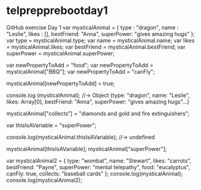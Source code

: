 # telprepprebootday1
GitHub exercise Day 1
var mysticalAnimal = {
  type : "dragon",
  name : "Leslie",
  likes : [],
  bestFriend: "Anna",
  superPower: "gives amazing hugs"
};
  var type = mysticalAnimal.type;
  var name = mysticalAnimal.name;
  var likes = mysticalAnimal.likes;
  var bestFriend = mysticalAnimal.bestFriend;
  var superPower = mysticalAnimal.superPower;

  var newPropertyToAdd = "food";
  var newPropertyToAdd = mysticalAnimal["BBQ"];
  var newPropertyToAdd = "canFly";

  mysticalAnimal[newPropertyToAdd] = true;
  
  console.log (mysticalAnimal);
//-> Object {type: "dragon", name: "Leslie", likes: Array[0], bestFriend: "Anna", superPower: "gives amazing hugs"…}  


mysticalAnimal["collects"] = "diamonds and gold and fire extinguishers";

var thisIsAVariable = "superPower";

 console.log(mysticalAnimal.thisIsAVariable);
  //-> undefined
  
mysticalAnimal[thisIsAVariable];
mysticalAnimal["superPower"];

var mysticalAnimal2 = {
    type: "wombat",
    name: "Stewart",
    likes: "carrots",
    bestFriend: "Payne",
    superPower: "mental telepathy",
    food: "eucalyptus",
    canFly: true,
    collects: "baseball cards"
};
console.log(mysticalAnimal);
console.log(mysticalAnimal2);

